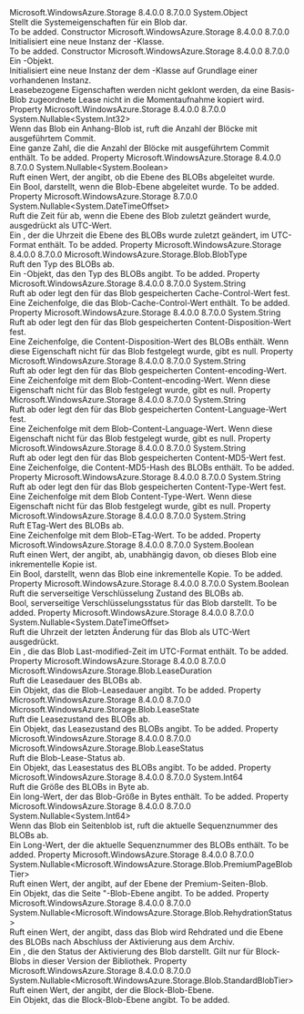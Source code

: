 <Type Name="BlobProperties" FullName="Microsoft.WindowsAzure.Storage.Blob.BlobProperties">
  <TypeSignature Language="C#" Value="public sealed class BlobProperties" />
  <TypeSignature Language="ILAsm" Value=".class public auto ansi sealed beforefieldinit BlobProperties extends System.Object" />
  <TypeSignature Language="DocId" Value="T:Microsoft.WindowsAzure.Storage.Blob.BlobProperties" />
  <TypeSignature Language="VB.NET" Value="Public NotInheritable Class BlobProperties" />
  <TypeSignature Language="F#" Value="type BlobProperties = class" />
  <AssemblyInfo>
    <AssemblyName>Microsoft.WindowsAzure.Storage</AssemblyName>
    <AssemblyVersion>8.4.0.0</AssemblyVersion>
    <AssemblyVersion>8.7.0.0</AssemblyVersion>
  </AssemblyInfo>
  <Base>
    <BaseTypeName>System.Object</BaseTypeName>
  </Base>
  <Interfaces />
  <Docs>
    <summary>
            Stellt die Systemeigenschaften für ein Blob dar.
            </summary>
    <remarks>To be added.</remarks>
  </Docs>
  <Members>
    <Member MemberName=".ctor">
      <MemberSignature Language="C#" Value="public BlobProperties ();" />
      <MemberSignature Language="ILAsm" Value=".method public hidebysig specialname rtspecialname instance void .ctor() cil managed" />
      <MemberSignature Language="DocId" Value="M:Microsoft.WindowsAzure.Storage.Blob.BlobProperties.#ctor" />
      <MemberSignature Language="VB.NET" Value="Public Sub New ()" />
      <MemberType>Constructor</MemberType>
      <AssemblyInfo>
        <AssemblyName>Microsoft.WindowsAzure.Storage</AssemblyName>
        <AssemblyVersion>8.4.0.0</AssemblyVersion>
        <AssemblyVersion>8.7.0.0</AssemblyVersion>
      </AssemblyInfo>
      <Parameters />
      <Docs>
        <summary>
            Initialisiert eine neue Instanz der <see cref="T:Microsoft.WindowsAzure.Storage.Blob.BlobProperties" />-Klasse.
            </summary>
        <remarks>To be added.</remarks>
      </Docs>
    </Member>
    <Member MemberName=".ctor">
      <MemberSignature Language="C#" Value="public BlobProperties (Microsoft.WindowsAzure.Storage.Blob.BlobProperties other);" />
      <MemberSignature Language="ILAsm" Value=".method public hidebysig specialname rtspecialname instance void .ctor(class Microsoft.WindowsAzure.Storage.Blob.BlobProperties other) cil managed" />
      <MemberSignature Language="DocId" Value="M:Microsoft.WindowsAzure.Storage.Blob.BlobProperties.#ctor(Microsoft.WindowsAzure.Storage.Blob.BlobProperties)" />
      <MemberSignature Language="VB.NET" Value="Public Sub New (other As BlobProperties)" />
      <MemberSignature Language="F#" Value="new Microsoft.WindowsAzure.Storage.Blob.BlobProperties : Microsoft.WindowsAzure.Storage.Blob.BlobProperties -&gt; Microsoft.WindowsAzure.Storage.Blob.BlobProperties" Usage="new Microsoft.WindowsAzure.Storage.Blob.BlobProperties other" />
      <MemberType>Constructor</MemberType>
      <AssemblyInfo>
        <AssemblyName>Microsoft.WindowsAzure.Storage</AssemblyName>
        <AssemblyVersion>8.4.0.0</AssemblyVersion>
        <AssemblyVersion>8.7.0.0</AssemblyVersion>
      </AssemblyInfo>
      <Parameters>
        <Parameter Name="other" Type="Microsoft.WindowsAzure.Storage.Blob.BlobProperties" />
      </Parameters>
      <Docs>
        <param name="other">Ein <see cref="T:Microsoft.WindowsAzure.Storage.Blob.BlobProperties" />-Objekt.</param>
        <summary>
            Initialisiert eine neue Instanz der dem <see cref="T:Microsoft.WindowsAzure.Storage.Blob.BlobProperties" /> -Klasse auf Grundlage einer vorhandenen Instanz.
            </summary>
        <remarks>Leasebezogene Eigenschaften werden nicht geklont werden, da eine Basis-Blob zugeordnete Lease nicht in die Momentaufnahme kopiert wird.</remarks>
      </Docs>
    </Member>
    <Member MemberName="AppendBlobCommittedBlockCount">
      <MemberSignature Language="C#" Value="public Nullable&lt;int&gt; AppendBlobCommittedBlockCount { get; }" />
      <MemberSignature Language="ILAsm" Value=".property instance valuetype System.Nullable`1&lt;int32&gt; AppendBlobCommittedBlockCount" />
      <MemberSignature Language="DocId" Value="P:Microsoft.WindowsAzure.Storage.Blob.BlobProperties.AppendBlobCommittedBlockCount" />
      <MemberSignature Language="VB.NET" Value="Public ReadOnly Property AppendBlobCommittedBlockCount As Nullable(Of Integer)" />
      <MemberSignature Language="F#" Value="member this.AppendBlobCommittedBlockCount : Nullable&lt;int&gt;" Usage="Microsoft.WindowsAzure.Storage.Blob.BlobProperties.AppendBlobCommittedBlockCount" />
      <MemberType>Property</MemberType>
      <AssemblyInfo>
        <AssemblyName>Microsoft.WindowsAzure.Storage</AssemblyName>
        <AssemblyVersion>8.4.0.0</AssemblyVersion>
        <AssemblyVersion>8.7.0.0</AssemblyVersion>
      </AssemblyInfo>
      <ReturnValue>
        <ReturnType>System.Nullable&lt;System.Int32&gt;</ReturnType>
      </ReturnValue>
      <Docs>
        <summary>
            Wenn das Blob ein Anhang-Blob ist, ruft die Anzahl der Blöcke mit ausgeführtem Commit.
            </summary>
        <value>Eine ganze Zahl, die die Anzahl der Blöcke mit ausgeführtem Commit enthält.</value>
        <remarks>To be added.</remarks>
      </Docs>
    </Member>
    <Member MemberName="BlobTierInferred">
      <MemberSignature Language="C#" Value="public Nullable&lt;bool&gt; BlobTierInferred { get; }" />
      <MemberSignature Language="ILAsm" Value=".property instance valuetype System.Nullable`1&lt;bool&gt; BlobTierInferred" />
      <MemberSignature Language="DocId" Value="P:Microsoft.WindowsAzure.Storage.Blob.BlobProperties.BlobTierInferred" />
      <MemberSignature Language="VB.NET" Value="Public ReadOnly Property BlobTierInferred As Nullable(Of Boolean)" />
      <MemberSignature Language="F#" Value="member this.BlobTierInferred : Nullable&lt;bool&gt;" Usage="Microsoft.WindowsAzure.Storage.Blob.BlobProperties.BlobTierInferred" />
      <MemberType>Property</MemberType>
      <AssemblyInfo>
        <AssemblyName>Microsoft.WindowsAzure.Storage</AssemblyName>
        <AssemblyVersion>8.4.0.0</AssemblyVersion>
        <AssemblyVersion>8.7.0.0</AssemblyVersion>
      </AssemblyInfo>
      <ReturnValue>
        <ReturnType>System.Nullable&lt;System.Boolean&gt;</ReturnType>
      </ReturnValue>
      <Docs>
        <summary>
            Ruft einen Wert, der angibt, ob die Ebene des BLOBs abgeleitet wurde.
            </summary>
        <value>Ein Bool, darstellt, wenn die Blob-Ebene abgeleitet wurde.</value>
        <remarks>To be added.</remarks>
      </Docs>
    </Member>
    <Member MemberName="BlobTierLastModifiedTime">
      <MemberSignature Language="C#" Value="public Nullable&lt;DateTimeOffset&gt; BlobTierLastModifiedTime { get; }" />
      <MemberSignature Language="ILAsm" Value=".property instance valuetype System.Nullable`1&lt;valuetype System.DateTimeOffset&gt; BlobTierLastModifiedTime" />
      <MemberSignature Language="DocId" Value="P:Microsoft.WindowsAzure.Storage.Blob.BlobProperties.BlobTierLastModifiedTime" />
      <MemberSignature Language="VB.NET" Value="Public ReadOnly Property BlobTierLastModifiedTime As Nullable(Of DateTimeOffset)" />
      <MemberSignature Language="F#" Value="member this.BlobTierLastModifiedTime : Nullable&lt;DateTimeOffset&gt;" Usage="Microsoft.WindowsAzure.Storage.Blob.BlobProperties.BlobTierLastModifiedTime" />
      <MemberType>Property</MemberType>
      <AssemblyInfo>
        <AssemblyName>Microsoft.WindowsAzure.Storage</AssemblyName>
        <AssemblyVersion>8.7.0.0</AssemblyVersion>
      </AssemblyInfo>
      <ReturnValue>
        <ReturnType>System.Nullable&lt;System.DateTimeOffset&gt;</ReturnType>
      </ReturnValue>
      <Docs>
        <summary>
            Ruft die Zeit für ab, wenn die Ebene des Blob zuletzt geändert wurde, ausgedrückt als UTC-Wert.
            </summary>
        <value>Ein <see cref="T:System.DateTimeOffset" /> , der die Uhrzeit die Ebene des BLOBs wurde zuletzt geändert, im UTC-Format enthält.</value>
        <remarks>To be added.</remarks>
      </Docs>
    </Member>
    <Member MemberName="BlobType">
      <MemberSignature Language="C#" Value="public Microsoft.WindowsAzure.Storage.Blob.BlobType BlobType { get; }" />
      <MemberSignature Language="ILAsm" Value=".property instance valuetype Microsoft.WindowsAzure.Storage.Blob.BlobType BlobType" />
      <MemberSignature Language="DocId" Value="P:Microsoft.WindowsAzure.Storage.Blob.BlobProperties.BlobType" />
      <MemberSignature Language="VB.NET" Value="Public ReadOnly Property BlobType As BlobType" />
      <MemberSignature Language="F#" Value="member this.BlobType : Microsoft.WindowsAzure.Storage.Blob.BlobType" Usage="Microsoft.WindowsAzure.Storage.Blob.BlobProperties.BlobType" />
      <MemberType>Property</MemberType>
      <AssemblyInfo>
        <AssemblyName>Microsoft.WindowsAzure.Storage</AssemblyName>
        <AssemblyVersion>8.4.0.0</AssemblyVersion>
        <AssemblyVersion>8.7.0.0</AssemblyVersion>
      </AssemblyInfo>
      <ReturnValue>
        <ReturnType>Microsoft.WindowsAzure.Storage.Blob.BlobType</ReturnType>
      </ReturnValue>
      <Docs>
        <summary>
            Ruft den Typ des BLOBs ab.
            </summary>
        <value>Ein <see cref="P:Microsoft.WindowsAzure.Storage.Blob.BlobProperties.BlobType" /> -Objekt, das den Typ des BLOBs angibt.</value>
        <remarks>To be added.</remarks>
      </Docs>
    </Member>
    <Member MemberName="CacheControl">
      <MemberSignature Language="C#" Value="public string CacheControl { get; set; }" />
      <MemberSignature Language="ILAsm" Value=".property instance string CacheControl" />
      <MemberSignature Language="DocId" Value="P:Microsoft.WindowsAzure.Storage.Blob.BlobProperties.CacheControl" />
      <MemberSignature Language="VB.NET" Value="Public Property CacheControl As String" />
      <MemberSignature Language="F#" Value="member this.CacheControl : string with get, set" Usage="Microsoft.WindowsAzure.Storage.Blob.BlobProperties.CacheControl" />
      <MemberType>Property</MemberType>
      <AssemblyInfo>
        <AssemblyName>Microsoft.WindowsAzure.Storage</AssemblyName>
        <AssemblyVersion>8.4.0.0</AssemblyVersion>
        <AssemblyVersion>8.7.0.0</AssemblyVersion>
      </AssemblyInfo>
      <ReturnValue>
        <ReturnType>System.String</ReturnType>
      </ReturnValue>
      <Docs>
        <summary>
            Ruft ab oder legt den für das Blob gespeicherten Cache-Control-Wert fest.
            </summary>
        <value>Eine Zeichenfolge, die das Blob-Cache-Control-Wert enthält.</value>
        <remarks>To be added.</remarks>
      </Docs>
    </Member>
    <Member MemberName="ContentDisposition">
      <MemberSignature Language="C#" Value="public string ContentDisposition { get; set; }" />
      <MemberSignature Language="ILAsm" Value=".property instance string ContentDisposition" />
      <MemberSignature Language="DocId" Value="P:Microsoft.WindowsAzure.Storage.Blob.BlobProperties.ContentDisposition" />
      <MemberSignature Language="VB.NET" Value="Public Property ContentDisposition As String" />
      <MemberSignature Language="F#" Value="member this.ContentDisposition : string with get, set" Usage="Microsoft.WindowsAzure.Storage.Blob.BlobProperties.ContentDisposition" />
      <MemberType>Property</MemberType>
      <AssemblyInfo>
        <AssemblyName>Microsoft.WindowsAzure.Storage</AssemblyName>
        <AssemblyVersion>8.4.0.0</AssemblyVersion>
        <AssemblyVersion>8.7.0.0</AssemblyVersion>
      </AssemblyInfo>
      <ReturnValue>
        <ReturnType>System.String</ReturnType>
      </ReturnValue>
      <Docs>
        <summary>
            Ruft ab oder legt den für das Blob gespeicherten Content-Disposition-Wert fest.
            </summary>
        <value>Eine Zeichenfolge, die Content-Disposition-Wert des BLOBs enthält.</value>
        <remarks>
            Wenn diese Eigenschaft nicht für das Blob festgelegt wurde, gibt es <c>null</c>.
            </remarks>
      </Docs>
    </Member>
    <Member MemberName="ContentEncoding">
      <MemberSignature Language="C#" Value="public string ContentEncoding { get; set; }" />
      <MemberSignature Language="ILAsm" Value=".property instance string ContentEncoding" />
      <MemberSignature Language="DocId" Value="P:Microsoft.WindowsAzure.Storage.Blob.BlobProperties.ContentEncoding" />
      <MemberSignature Language="VB.NET" Value="Public Property ContentEncoding As String" />
      <MemberSignature Language="F#" Value="member this.ContentEncoding : string with get, set" Usage="Microsoft.WindowsAzure.Storage.Blob.BlobProperties.ContentEncoding" />
      <MemberType>Property</MemberType>
      <AssemblyInfo>
        <AssemblyName>Microsoft.WindowsAzure.Storage</AssemblyName>
        <AssemblyVersion>8.4.0.0</AssemblyVersion>
        <AssemblyVersion>8.7.0.0</AssemblyVersion>
      </AssemblyInfo>
      <ReturnValue>
        <ReturnType>System.String</ReturnType>
      </ReturnValue>
      <Docs>
        <summary>
            Ruft ab oder legt den für das Blob gespeicherten Content-encoding-Wert.
            </summary>
        <value>Eine Zeichenfolge mit dem Blob-Content-encoding-Wert.</value>
        <remarks>
            Wenn diese Eigenschaft nicht für das Blob festgelegt wurde, gibt es <c>null</c>.
            </remarks>
      </Docs>
    </Member>
    <Member MemberName="ContentLanguage">
      <MemberSignature Language="C#" Value="public string ContentLanguage { get; set; }" />
      <MemberSignature Language="ILAsm" Value=".property instance string ContentLanguage" />
      <MemberSignature Language="DocId" Value="P:Microsoft.WindowsAzure.Storage.Blob.BlobProperties.ContentLanguage" />
      <MemberSignature Language="VB.NET" Value="Public Property ContentLanguage As String" />
      <MemberSignature Language="F#" Value="member this.ContentLanguage : string with get, set" Usage="Microsoft.WindowsAzure.Storage.Blob.BlobProperties.ContentLanguage" />
      <MemberType>Property</MemberType>
      <AssemblyInfo>
        <AssemblyName>Microsoft.WindowsAzure.Storage</AssemblyName>
        <AssemblyVersion>8.4.0.0</AssemblyVersion>
        <AssemblyVersion>8.7.0.0</AssemblyVersion>
      </AssemblyInfo>
      <ReturnValue>
        <ReturnType>System.String</ReturnType>
      </ReturnValue>
      <Docs>
        <summary>
            Ruft ab oder legt den für das Blob gespeicherten Content-Language-Wert fest.
            </summary>
        <value>Eine Zeichenfolge mit dem Blob-Content-Language-Wert.</value>
        <remarks>
            Wenn diese Eigenschaft nicht für das Blob festgelegt wurde, gibt es <c>null</c>.
            </remarks>
      </Docs>
    </Member>
    <Member MemberName="ContentMD5">
      <MemberSignature Language="C#" Value="public string ContentMD5 { get; set; }" />
      <MemberSignature Language="ILAsm" Value=".property instance string ContentMD5" />
      <MemberSignature Language="DocId" Value="P:Microsoft.WindowsAzure.Storage.Blob.BlobProperties.ContentMD5" />
      <MemberSignature Language="VB.NET" Value="Public Property ContentMD5 As String" />
      <MemberSignature Language="F#" Value="member this.ContentMD5 : string with get, set" Usage="Microsoft.WindowsAzure.Storage.Blob.BlobProperties.ContentMD5" />
      <MemberType>Property</MemberType>
      <AssemblyInfo>
        <AssemblyName>Microsoft.WindowsAzure.Storage</AssemblyName>
        <AssemblyVersion>8.4.0.0</AssemblyVersion>
        <AssemblyVersion>8.7.0.0</AssemblyVersion>
      </AssemblyInfo>
      <ReturnValue>
        <ReturnType>System.String</ReturnType>
      </ReturnValue>
      <Docs>
        <summary>
            Ruft ab oder legt den für das Blob gespeicherten Content-MD5-Wert fest.
            </summary>
        <value>Eine Zeichenfolge, die Content-MD5-Hash des BLOBs enthält.</value>
        <remarks>To be added.</remarks>
      </Docs>
    </Member>
    <Member MemberName="ContentType">
      <MemberSignature Language="C#" Value="public string ContentType { get; set; }" />
      <MemberSignature Language="ILAsm" Value=".property instance string ContentType" />
      <MemberSignature Language="DocId" Value="P:Microsoft.WindowsAzure.Storage.Blob.BlobProperties.ContentType" />
      <MemberSignature Language="VB.NET" Value="Public Property ContentType As String" />
      <MemberSignature Language="F#" Value="member this.ContentType : string with get, set" Usage="Microsoft.WindowsAzure.Storage.Blob.BlobProperties.ContentType" />
      <MemberType>Property</MemberType>
      <AssemblyInfo>
        <AssemblyName>Microsoft.WindowsAzure.Storage</AssemblyName>
        <AssemblyVersion>8.4.0.0</AssemblyVersion>
        <AssemblyVersion>8.7.0.0</AssemblyVersion>
      </AssemblyInfo>
      <ReturnValue>
        <ReturnType>System.String</ReturnType>
      </ReturnValue>
      <Docs>
        <summary>
            Ruft ab oder legt den für das Blob gespeicherten Content-Type-Wert fest.
            </summary>
        <value>Eine Zeichenfolge mit dem Blob Content-Type-Wert.</value>
        <remarks>
            Wenn diese Eigenschaft nicht für das Blob festgelegt wurde, gibt es <c>null</c>.
            </remarks>
      </Docs>
    </Member>
    <Member MemberName="ETag">
      <MemberSignature Language="C#" Value="public string ETag { get; }" />
      <MemberSignature Language="ILAsm" Value=".property instance string ETag" />
      <MemberSignature Language="DocId" Value="P:Microsoft.WindowsAzure.Storage.Blob.BlobProperties.ETag" />
      <MemberSignature Language="VB.NET" Value="Public ReadOnly Property ETag As String" />
      <MemberSignature Language="F#" Value="member this.ETag : string" Usage="Microsoft.WindowsAzure.Storage.Blob.BlobProperties.ETag" />
      <MemberType>Property</MemberType>
      <AssemblyInfo>
        <AssemblyName>Microsoft.WindowsAzure.Storage</AssemblyName>
        <AssemblyVersion>8.4.0.0</AssemblyVersion>
        <AssemblyVersion>8.7.0.0</AssemblyVersion>
      </AssemblyInfo>
      <ReturnValue>
        <ReturnType>System.String</ReturnType>
      </ReturnValue>
      <Docs>
        <summary>
            Ruft ETag-Wert des BLOBs ab.
            </summary>
        <value>Eine Zeichenfolge mit dem Blob-ETag-Wert.</value>
        <remarks>To be added.</remarks>
      </Docs>
    </Member>
    <Member MemberName="IsIncrementalCopy">
      <MemberSignature Language="C#" Value="public bool IsIncrementalCopy { get; }" />
      <MemberSignature Language="ILAsm" Value=".property instance bool IsIncrementalCopy" />
      <MemberSignature Language="DocId" Value="P:Microsoft.WindowsAzure.Storage.Blob.BlobProperties.IsIncrementalCopy" />
      <MemberSignature Language="VB.NET" Value="Public ReadOnly Property IsIncrementalCopy As Boolean" />
      <MemberSignature Language="F#" Value="member this.IsIncrementalCopy : bool" Usage="Microsoft.WindowsAzure.Storage.Blob.BlobProperties.IsIncrementalCopy" />
      <MemberType>Property</MemberType>
      <AssemblyInfo>
        <AssemblyName>Microsoft.WindowsAzure.Storage</AssemblyName>
        <AssemblyVersion>8.4.0.0</AssemblyVersion>
        <AssemblyVersion>8.7.0.0</AssemblyVersion>
      </AssemblyInfo>
      <ReturnValue>
        <ReturnType>System.Boolean</ReturnType>
      </ReturnValue>
      <Docs>
        <summary>
            Ruft einen Wert, der angibt, ab, unabhängig davon, ob dieses Blob eine inkrementelle Kopie ist.
            </summary>
        <value>Ein Bool, darstellt, wenn das Blob eine inkrementelle Kopie.</value>
        <remarks>To be added.</remarks>
      </Docs>
    </Member>
    <Member MemberName="IsServerEncrypted">
      <MemberSignature Language="C#" Value="public bool IsServerEncrypted { get; }" />
      <MemberSignature Language="ILAsm" Value=".property instance bool IsServerEncrypted" />
      <MemberSignature Language="DocId" Value="P:Microsoft.WindowsAzure.Storage.Blob.BlobProperties.IsServerEncrypted" />
      <MemberSignature Language="VB.NET" Value="Public ReadOnly Property IsServerEncrypted As Boolean" />
      <MemberSignature Language="F#" Value="member this.IsServerEncrypted : bool" Usage="Microsoft.WindowsAzure.Storage.Blob.BlobProperties.IsServerEncrypted" />
      <MemberType>Property</MemberType>
      <AssemblyInfo>
        <AssemblyName>Microsoft.WindowsAzure.Storage</AssemblyName>
        <AssemblyVersion>8.4.0.0</AssemblyVersion>
        <AssemblyVersion>8.7.0.0</AssemblyVersion>
      </AssemblyInfo>
      <ReturnValue>
        <ReturnType>System.Boolean</ReturnType>
      </ReturnValue>
      <Docs>
        <summary>
            Ruft die serverseitige Verschlüsselung Zustand des BLOBs ab.
            </summary>
        <value>Bool, serverseitige Verschlüsselungsstatus für das Blob darstellt.</value>
        <remarks>To be added.</remarks>
      </Docs>
    </Member>
    <Member MemberName="LastModified">
      <MemberSignature Language="C#" Value="public Nullable&lt;DateTimeOffset&gt; LastModified { get; }" />
      <MemberSignature Language="ILAsm" Value=".property instance valuetype System.Nullable`1&lt;valuetype System.DateTimeOffset&gt; LastModified" />
      <MemberSignature Language="DocId" Value="P:Microsoft.WindowsAzure.Storage.Blob.BlobProperties.LastModified" />
      <MemberSignature Language="VB.NET" Value="Public ReadOnly Property LastModified As Nullable(Of DateTimeOffset)" />
      <MemberSignature Language="F#" Value="member this.LastModified : Nullable&lt;DateTimeOffset&gt;" Usage="Microsoft.WindowsAzure.Storage.Blob.BlobProperties.LastModified" />
      <MemberType>Property</MemberType>
      <AssemblyInfo>
        <AssemblyName>Microsoft.WindowsAzure.Storage</AssemblyName>
        <AssemblyVersion>8.4.0.0</AssemblyVersion>
        <AssemblyVersion>8.7.0.0</AssemblyVersion>
      </AssemblyInfo>
      <ReturnValue>
        <ReturnType>System.Nullable&lt;System.DateTimeOffset&gt;</ReturnType>
      </ReturnValue>
      <Docs>
        <summary>
            Ruft die Uhrzeit der letzten Änderung für das Blob als UTC-Wert ausgedrückt.
            </summary>
        <value>Ein <see cref="T:System.DateTimeOffset" /> , die das Blob Last-modified-Zeit im UTC-Format enthält.</value>
        <remarks>To be added.</remarks>
      </Docs>
    </Member>
    <Member MemberName="LeaseDuration">
      <MemberSignature Language="C#" Value="public Microsoft.WindowsAzure.Storage.Blob.LeaseDuration LeaseDuration { get; }" />
      <MemberSignature Language="ILAsm" Value=".property instance valuetype Microsoft.WindowsAzure.Storage.Blob.LeaseDuration LeaseDuration" />
      <MemberSignature Language="DocId" Value="P:Microsoft.WindowsAzure.Storage.Blob.BlobProperties.LeaseDuration" />
      <MemberSignature Language="VB.NET" Value="Public ReadOnly Property LeaseDuration As LeaseDuration" />
      <MemberSignature Language="F#" Value="member this.LeaseDuration : Microsoft.WindowsAzure.Storage.Blob.LeaseDuration" Usage="Microsoft.WindowsAzure.Storage.Blob.BlobProperties.LeaseDuration" />
      <MemberType>Property</MemberType>
      <AssemblyInfo>
        <AssemblyName>Microsoft.WindowsAzure.Storage</AssemblyName>
        <AssemblyVersion>8.4.0.0</AssemblyVersion>
        <AssemblyVersion>8.7.0.0</AssemblyVersion>
      </AssemblyInfo>
      <ReturnValue>
        <ReturnType>Microsoft.WindowsAzure.Storage.Blob.LeaseDuration</ReturnType>
      </ReturnValue>
      <Docs>
        <summary>
            Ruft die Leasedauer des BLOBs ab.
            </summary>
        <value>Ein <see cref="P:Microsoft.WindowsAzure.Storage.Blob.BlobProperties.LeaseDuration" /> Objekt, das die Blob-Leasedauer angibt.</value>
        <remarks>To be added.</remarks>
      </Docs>
    </Member>
    <Member MemberName="LeaseState">
      <MemberSignature Language="C#" Value="public Microsoft.WindowsAzure.Storage.Blob.LeaseState LeaseState { get; }" />
      <MemberSignature Language="ILAsm" Value=".property instance valuetype Microsoft.WindowsAzure.Storage.Blob.LeaseState LeaseState" />
      <MemberSignature Language="DocId" Value="P:Microsoft.WindowsAzure.Storage.Blob.BlobProperties.LeaseState" />
      <MemberSignature Language="VB.NET" Value="Public ReadOnly Property LeaseState As LeaseState" />
      <MemberSignature Language="F#" Value="member this.LeaseState : Microsoft.WindowsAzure.Storage.Blob.LeaseState" Usage="Microsoft.WindowsAzure.Storage.Blob.BlobProperties.LeaseState" />
      <MemberType>Property</MemberType>
      <AssemblyInfo>
        <AssemblyName>Microsoft.WindowsAzure.Storage</AssemblyName>
        <AssemblyVersion>8.4.0.0</AssemblyVersion>
        <AssemblyVersion>8.7.0.0</AssemblyVersion>
      </AssemblyInfo>
      <ReturnValue>
        <ReturnType>Microsoft.WindowsAzure.Storage.Blob.LeaseState</ReturnType>
      </ReturnValue>
      <Docs>
        <summary>
            Ruft die Leasezustand des BLOBs ab.
            </summary>
        <value>Ein <see cref="P:Microsoft.WindowsAzure.Storage.Blob.BlobProperties.LeaseState" /> Objekt, das Leasezustand des BLOBs angibt.</value>
        <remarks>To be added.</remarks>
      </Docs>
    </Member>
    <Member MemberName="LeaseStatus">
      <MemberSignature Language="C#" Value="public Microsoft.WindowsAzure.Storage.Blob.LeaseStatus LeaseStatus { get; }" />
      <MemberSignature Language="ILAsm" Value=".property instance valuetype Microsoft.WindowsAzure.Storage.Blob.LeaseStatus LeaseStatus" />
      <MemberSignature Language="DocId" Value="P:Microsoft.WindowsAzure.Storage.Blob.BlobProperties.LeaseStatus" />
      <MemberSignature Language="VB.NET" Value="Public ReadOnly Property LeaseStatus As LeaseStatus" />
      <MemberSignature Language="F#" Value="member this.LeaseStatus : Microsoft.WindowsAzure.Storage.Blob.LeaseStatus" Usage="Microsoft.WindowsAzure.Storage.Blob.BlobProperties.LeaseStatus" />
      <MemberType>Property</MemberType>
      <AssemblyInfo>
        <AssemblyName>Microsoft.WindowsAzure.Storage</AssemblyName>
        <AssemblyVersion>8.4.0.0</AssemblyVersion>
        <AssemblyVersion>8.7.0.0</AssemblyVersion>
      </AssemblyInfo>
      <ReturnValue>
        <ReturnType>Microsoft.WindowsAzure.Storage.Blob.LeaseStatus</ReturnType>
      </ReturnValue>
      <Docs>
        <summary>
            Ruft die Blob-Lease-Status ab.
            </summary>
        <value>Ein <see cref="P:Microsoft.WindowsAzure.Storage.Blob.BlobProperties.LeaseStatus" /> Objekt, das Leasestatus des BLOBs angibt.</value>
        <remarks>To be added.</remarks>
      </Docs>
    </Member>
    <Member MemberName="Length">
      <MemberSignature Language="C#" Value="public long Length { get; }" />
      <MemberSignature Language="ILAsm" Value=".property instance int64 Length" />
      <MemberSignature Language="DocId" Value="P:Microsoft.WindowsAzure.Storage.Blob.BlobProperties.Length" />
      <MemberSignature Language="VB.NET" Value="Public ReadOnly Property Length As Long" />
      <MemberSignature Language="F#" Value="member this.Length : int64" Usage="Microsoft.WindowsAzure.Storage.Blob.BlobProperties.Length" />
      <MemberType>Property</MemberType>
      <AssemblyInfo>
        <AssemblyName>Microsoft.WindowsAzure.Storage</AssemblyName>
        <AssemblyVersion>8.4.0.0</AssemblyVersion>
        <AssemblyVersion>8.7.0.0</AssemblyVersion>
      </AssemblyInfo>
      <ReturnValue>
        <ReturnType>System.Int64</ReturnType>
      </ReturnValue>
      <Docs>
        <summary>
            Ruft die Größe des BLOBs in Byte ab.
            </summary>
        <value>Ein long-Wert, der das Blob-Größe in Bytes enthält.</value>
        <remarks>To be added.</remarks>
      </Docs>
    </Member>
    <Member MemberName="PageBlobSequenceNumber">
      <MemberSignature Language="C#" Value="public Nullable&lt;long&gt; PageBlobSequenceNumber { get; }" />
      <MemberSignature Language="ILAsm" Value=".property instance valuetype System.Nullable`1&lt;int64&gt; PageBlobSequenceNumber" />
      <MemberSignature Language="DocId" Value="P:Microsoft.WindowsAzure.Storage.Blob.BlobProperties.PageBlobSequenceNumber" />
      <MemberSignature Language="VB.NET" Value="Public ReadOnly Property PageBlobSequenceNumber As Nullable(Of Long)" />
      <MemberSignature Language="F#" Value="member this.PageBlobSequenceNumber : Nullable&lt;int64&gt;" Usage="Microsoft.WindowsAzure.Storage.Blob.BlobProperties.PageBlobSequenceNumber" />
      <MemberType>Property</MemberType>
      <AssemblyInfo>
        <AssemblyName>Microsoft.WindowsAzure.Storage</AssemblyName>
        <AssemblyVersion>8.4.0.0</AssemblyVersion>
        <AssemblyVersion>8.7.0.0</AssemblyVersion>
      </AssemblyInfo>
      <ReturnValue>
        <ReturnType>System.Nullable&lt;System.Int64&gt;</ReturnType>
      </ReturnValue>
      <Docs>
        <summary>
            Wenn das Blob ein Seitenblob ist, ruft die aktuelle Sequenznummer des BLOBs ab.
            </summary>
        <value>Ein Long-Wert, der die aktuelle Sequenznummer des BLOBs enthält.</value>
        <remarks>To be added.</remarks>
      </Docs>
    </Member>
    <Member MemberName="PremiumPageBlobTier">
      <MemberSignature Language="C#" Value="public Nullable&lt;Microsoft.WindowsAzure.Storage.Blob.PremiumPageBlobTier&gt; PremiumPageBlobTier { get; }" />
      <MemberSignature Language="ILAsm" Value=".property instance valuetype System.Nullable`1&lt;valuetype Microsoft.WindowsAzure.Storage.Blob.PremiumPageBlobTier&gt; PremiumPageBlobTier" />
      <MemberSignature Language="DocId" Value="P:Microsoft.WindowsAzure.Storage.Blob.BlobProperties.PremiumPageBlobTier" />
      <MemberSignature Language="VB.NET" Value="Public ReadOnly Property PremiumPageBlobTier As Nullable(Of PremiumPageBlobTier)" />
      <MemberSignature Language="F#" Value="member this.PremiumPageBlobTier : Nullable&lt;Microsoft.WindowsAzure.Storage.Blob.PremiumPageBlobTier&gt;" Usage="Microsoft.WindowsAzure.Storage.Blob.BlobProperties.PremiumPageBlobTier" />
      <MemberType>Property</MemberType>
      <AssemblyInfo>
        <AssemblyName>Microsoft.WindowsAzure.Storage</AssemblyName>
        <AssemblyVersion>8.4.0.0</AssemblyVersion>
        <AssemblyVersion>8.7.0.0</AssemblyVersion>
      </AssemblyInfo>
      <ReturnValue>
        <ReturnType>System.Nullable&lt;Microsoft.WindowsAzure.Storage.Blob.PremiumPageBlobTier&gt;</ReturnType>
      </ReturnValue>
      <Docs>
        <summary>
            Ruft einen Wert, der angibt, auf der Ebene der Premium-Seiten-Blob.
            </summary>
        <value>Ein <see cref="P:Microsoft.WindowsAzure.Storage.Blob.BlobProperties.PremiumPageBlobTier" /> Objekt, das die Seite "-Blob-Ebene angibt.</value>
        <remarks>To be added.</remarks>
      </Docs>
    </Member>
    <Member MemberName="RehydrationStatus">
      <MemberSignature Language="C#" Value="public Nullable&lt;Microsoft.WindowsAzure.Storage.Blob.RehydrationStatus&gt; RehydrationStatus { get; }" />
      <MemberSignature Language="ILAsm" Value=".property instance valuetype System.Nullable`1&lt;valuetype Microsoft.WindowsAzure.Storage.Blob.RehydrationStatus&gt; RehydrationStatus" />
      <MemberSignature Language="DocId" Value="P:Microsoft.WindowsAzure.Storage.Blob.BlobProperties.RehydrationStatus" />
      <MemberSignature Language="VB.NET" Value="Public ReadOnly Property RehydrationStatus As Nullable(Of RehydrationStatus)" />
      <MemberSignature Language="F#" Value="member this.RehydrationStatus : Nullable&lt;Microsoft.WindowsAzure.Storage.Blob.RehydrationStatus&gt;" Usage="Microsoft.WindowsAzure.Storage.Blob.BlobProperties.RehydrationStatus" />
      <MemberType>Property</MemberType>
      <AssemblyInfo>
        <AssemblyName>Microsoft.WindowsAzure.Storage</AssemblyName>
        <AssemblyVersion>8.4.0.0</AssemblyVersion>
        <AssemblyVersion>8.7.0.0</AssemblyVersion>
      </AssemblyInfo>
      <ReturnValue>
        <ReturnType>System.Nullable&lt;Microsoft.WindowsAzure.Storage.Blob.RehydrationStatus&gt;</ReturnType>
      </ReturnValue>
      <Docs>
        <summary>
            Ruft einen Wert, der angibt, dass das Blob wird Rehdrated und die Ebene des BLOBs nach Abschluss der Aktivierung aus dem Archiv.
            </summary>
        <value>Ein <see cref="P:Microsoft.WindowsAzure.Storage.Blob.BlobProperties.RehydrationStatus" /> , die den Status der Aktivierung des Blob darstellt.</value>
        <remarks>Gilt nur für Block-Blobs in dieser Version der Bibliothek.</remarks>
      </Docs>
    </Member>
    <Member MemberName="StandardBlobTier">
      <MemberSignature Language="C#" Value="public Nullable&lt;Microsoft.WindowsAzure.Storage.Blob.StandardBlobTier&gt; StandardBlobTier { get; }" />
      <MemberSignature Language="ILAsm" Value=".property instance valuetype System.Nullable`1&lt;valuetype Microsoft.WindowsAzure.Storage.Blob.StandardBlobTier&gt; StandardBlobTier" />
      <MemberSignature Language="DocId" Value="P:Microsoft.WindowsAzure.Storage.Blob.BlobProperties.StandardBlobTier" />
      <MemberSignature Language="VB.NET" Value="Public ReadOnly Property StandardBlobTier As Nullable(Of StandardBlobTier)" />
      <MemberSignature Language="F#" Value="member this.StandardBlobTier : Nullable&lt;Microsoft.WindowsAzure.Storage.Blob.StandardBlobTier&gt;" Usage="Microsoft.WindowsAzure.Storage.Blob.BlobProperties.StandardBlobTier" />
      <MemberType>Property</MemberType>
      <AssemblyInfo>
        <AssemblyName>Microsoft.WindowsAzure.Storage</AssemblyName>
        <AssemblyVersion>8.4.0.0</AssemblyVersion>
        <AssemblyVersion>8.7.0.0</AssemblyVersion>
      </AssemblyInfo>
      <ReturnValue>
        <ReturnType>System.Nullable&lt;Microsoft.WindowsAzure.Storage.Blob.StandardBlobTier&gt;</ReturnType>
      </ReturnValue>
      <Docs>
        <summary>
            Ruft einen Wert, der angibt, der die Block-Blob-Ebene.
            </summary>
        <value>Ein <see cref="P:Microsoft.WindowsAzure.Storage.Blob.BlobProperties.StandardBlobTier" /> Objekt, das die Block-Blob-Ebene angibt.</value>
        <remarks>To be added.</remarks>
      </Docs>
    </Member>
  </Members>
</Type>